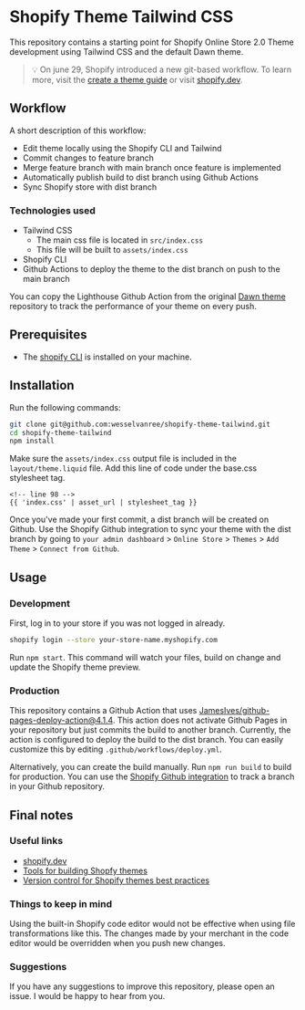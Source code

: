 # Shopify Theme Tailwind CSS

This repository contains a starting point for Shopify Online Store 2.0 Theme
development using Tailwind CSS and the default Dawn theme.

> :bulb: On june 29, Shopify introduced a new git-based workflow. To learn more,
> visit the
> [create a theme guide](https://shopify.dev/themes/getting-started/create) or
> visit [shopify.dev](https://shopify.dev).

## Workflow

A short description of this workflow:

- Edit theme locally using the Shopify CLI and Tailwind
- Commit changes to feature branch
- Merge feature branch with main branch once feature is implemented
- Automatically publish build to dist branch using Github Actions
- Sync Shopify store with dist branch

### Technologies used

- Tailwind CSS
  - The main css file is located in `src/index.css`
  - This file will be built to `assets/index.css`
- Shopify CLI
- Github Actions to deploy the theme to the dist branch on push to the main
  branch

You can copy the Lighthouse Github Action from the original
[Dawn theme](https://github.com/Shopify/dawn) repository to track the
performance of your theme on every push.

## Prerequisites

- The
  [shopify CLI](https://shopify.dev/themes/getting-started/create#step-1-install-shopify-cli)
  is installed on your machine.

## Installation

Run the following commands:

```bash
git clone git@github.com:wesselvanree/shopify-theme-tailwind.git
cd shopify-theme-tailwind
npm install
```

Make sure the `assets/index.css` output file is included in the
`layout/theme.liquid` file. Add this line of code under the base.css stylesheet
tag.

```liquid
<!-- line 98 -->
{{ 'index.css' | asset_url | stylesheet_tag }}
```

Once you've made your first commit, a dist branch will be created on Github. Use
the Shopify Github integration to sync your theme with the dist branch by going
to `your admin dashboard` > `Online Store` > `Themes` > `Add Theme` >
`Connect from Github`.

## Usage

### Development

First, log in to your store if you was not logged in already.

```bash
shopify login --store your-store-name.myshopify.com
```

Run `npm start`. This command will watch your files, build on change and update
the Shopify theme preview.

### Production

This repository contains a Github Action that uses
[JamesIves/github-pages-deploy-action@4.1.4](https://github.com/JamesIves/github-pages-deploy-action).
This action does not activate Github Pages in your repository but just commits
the build to another branch. Currently, the action is configured to deploy the
build to the dist branch. You can easily customize this by editing
`.github/workflows/deploy.yml`.

Alternatively, you can create the build manually. Run `npm run build` to build
for production. You can use the
[Shopify Github integration](https://shopify.dev/themes/getting-started/create#step-6-install-the-shopify-github-integration-and-connect-your-branch-to-your-store)
to track a branch in your Github repository.

## Final notes

### Useful links

- [shopify.dev](https://shopify.dev)
- [Tools for building Shopfy themes](https://shopify.dev/themes/tools)
- [Version control for Shopify themes best practices](https://shopify.dev/themes/best-practices/version-control)

### Things to keep in mind

Using the built-in Shopify code editor would not be effective when using file
transformations like this. The changes made by your merchant in the code editor
would be overridden when you push new changes.

### Suggestions

If you have any suggestions to improve this repository, please open an issue. I
would be happy to hear from you.

